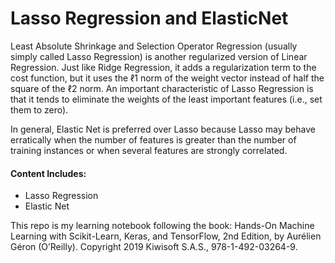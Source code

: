 # Lasso Regression and ElasticNet

Least Absolute Shrinkage and Selection Operator Regression (usually simply called Lasso Regression) is another regularized version of Linear Regression.
Just like Ridge Regression, it adds a regularization term to the cost function, but it uses the ℓ1 norm of the weight vector instead of half the square of the ℓ2 norm. An important characteristic of Lasso Regression is that it tends to eliminate the weights of the least important features (i.e., set them to zero).

In general, Elastic Net is preferred over Lasso because Lasso may behave erratically when the number of features is greater than the number of training instances or when several features are strongly correlated.

#### Content Includes:
- Lasso Regression
- Elastic Net

This repo is my learning notebook following the book:
Hands-On Machine Learning with Scikit-Learn, Keras, and TensorFlow, 2nd Edition, by Aurélien Géron (O’Reilly).
Copyright 2019 Kiwisoft S.A.S., 978-1-492-03264-9.
